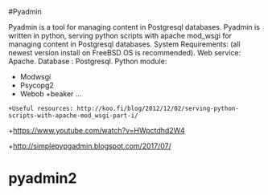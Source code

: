 #Pyadmin

Pyadmin is a tool for managing content in Postgresql databases. Pyadmin is written in python, serving python scripts with apache mod_wsgi for managing content in Postgresql databases. System Requirements: (all newest version install on FreeBSD OS is recommended). Web service: Apache. Database : Postgresql. Python module:

 +   Modwsgi
  +  Psycopg2
   + Webob
    +beaker ... 
    
    +Useful resources: http://koo.fi/blog/2012/12/02/serving-python-scripts-with-apache-mod_wsgi-part-i/

+https://www.youtube.com/watch?v=HWpctdhd2W4

+http://simplepypgadmin.blogspot.com/2017/07/
# pyadmin2
